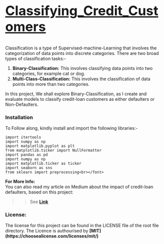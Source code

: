 # <u><h2>Classifying_Credit_Customers</h2></u>

Classification is a type of Supervised-machine-Learning that involves the categorization of data points into discrete categories. There are two broad types of classification tasks:-
1. <b>Binary-Classification:</b> This involves classifying data points into two categories, for example cat or dog.
2. <b>Multi-Class-Classification:</b> This involves the classification of data points into more than two categories.

In this project, 
We shall explore Binary-Classification, as I create and evaluate models to classify credit-loan customers as either defaulters or Non-Defaulters.

<b><h3>Installation</h3></b>
To Follow along, kindly install and import the following libraries:-
```
import itertools
import numpy as np
import matplotlib.pyplot as plt
from matplotlib.ticker import NullFormatter
import pandas as pd
import numpy as np
import matplotlib.ticker as ticker
import seaborn as sns
from sklearn import preprocessing<br></font>
```

<b>For More Info:</b><br>
You can also read my article on Medium about the impact of credit-loan defaulters, based on this project:
>> See <b>[Link](https://medium.com/towards-artificial-intelligence/classifying-credit-loan-customers-35e4a18dd24)</b>

<h3><b>License:</b></h3>
The license for this project can be found in the LICENSE file of the root file directory. The Licence is authourised by
<b>[MIT](https://choosealicense.com/licenses/mit/)</b>
